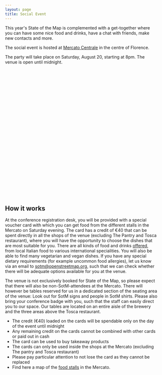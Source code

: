 ```yaml
---
layout: page
title: Social Event
---
```


This year's State of the Map is complemented with a get-together where you can have some nice food and drinks, have a chat with friends, make new contacts and more.

The social event is hosted at <a href="https://www.mercatocentrale.com/florence/">Mercato&nbsp;Centrale</a> in the centre of Florence.

The party will take place on Saturday, August 20, starting at 8pm. The venue is open until midnight.

<div id="map" style="height:420px; width:100%"></div>

## How it works

At the conference registration desk, you will be provided with a special voucher card with which you can get food from the different stalls in the Mercato on Saturday evening. The card has a credit of €40 that can be spent directly in all the shops of the venue (excluding The Pantry and Tosca restaurant), where you will have the opportunity to choose the dishes that are most suitable for you. There are all kinds of food and drinks <a href="https://www.mercatocentrale.com/florence/artisans/">offered</a>, from local Italian food to various international specialities. You will also be able to find many vegetarian and vegan dishes. If you have any special dietary requirements (for example uncommon food allergies), let us know via an email to [sotm@openstreetmap.org](mailto:sotm@openstreetmap.org), such that we can check whether there will be adequate options available for you at the venue.

The venue is not exclusively booked for State of the Map, so please expect that there will also be non-SotM-attendees at the Mercato. There will however be tables reserved for us in a dedicated section of the seating area of the venue: Look out for SotM signs and people in SotM shirts. Please also bring your conference badge with you, such that the staff can easily direct you to our space. Our tables are located on an entire aisle of the brewery and the three areas above the Tosca restaurant.

* The credit (€40) loaded on the cards will be spendable only on the day of the event until midnight
* Any remaining credit on the cards cannot be combined with other cards or paid out in cash
* The card can be used to buy takeaway products
* The cards can only be used inside the shops at the Mercato (excluding The pantry and Tosca restaurant)
* Please pay particular attention to not lose the card as they cannot be replaced
* Find here a map of the [food stalls](https://www.mercatocentrale.com/wp-content/uploads/2022/08/MCF22_WS_MAPPA_digitale_luglio_ITA-2048x1554.png) in the Mercato.

<script>
  document.addEventListener('DOMContentLoaded', function() {
    var map = L.map('map').setView([43.7766, 11.2532], 15);
    L.control.scale().addTo(map);
    L.tileLayer('{{ site.map_tiles.url}}', {
      attribution: '{{ site.map_tiles.attribution }}',
      maxZoom: {{ site.map_tiles.maxZoom}}
    }).addTo(map);
    map.scrollWheelZoom.disable();
    L.marker([43.7766, 11.2532], {icon: L.icon({
      iconUrl: "{{ "/img/logo/sotm_2022-logo.svg" | prepend: site.baseurl }}",
      iconSize: [40, 40],
      iconAnchor: [20, 40]
    })}).bindPopup("<h3>Mercato Centrale</h3><h4>Social Event Venue</h4><p><a href='https://www.openstreetmap.org/?mlat=43.7766&mlon=11.2532#map=16/43.7766/11.2532' target='_blank'>Open location on osm.org</a>.</p>").addTo(map);
  }, false);
</script>
